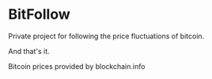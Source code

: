 # BitFollow
Private project for following the price fluctuations of bitcoin.

And that's it.

Bitcoin prices provided by blockchain.info